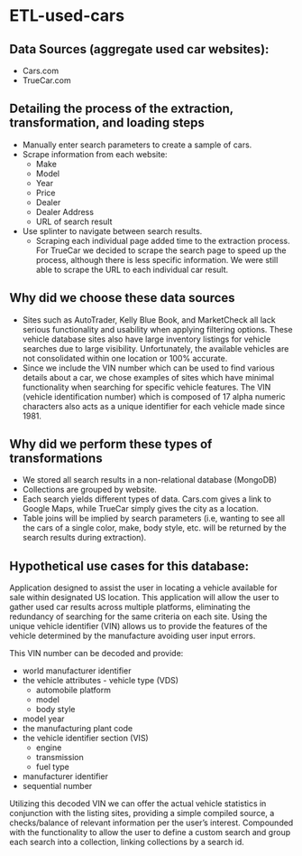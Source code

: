 # ETL-used-cars
## Data Sources (aggregate used car websites):
* Cars.com
* TrueCar.com 
## Detailing the process of the extraction, transformation, and loading steps
* Manually enter search parameters to create a sample of cars.
* Scrape information from each website:
  * Make
  * Model
  * Year
  * Price
  * Dealer
  * Dealer Address
  * URL of search result
* Use splinter to navigate between search results.
  * Scraping each individual page added time to the extraction process. For TrueCar we decided to scrape the search page to speed up the process, although there is less specific information. We were still able to scrape the URL to each individual car result.
## Why did we choose these data sources
* Sites such as AutoTrader, Kelly Blue Book, and MarketCheck all lack serious functionality and usability when applying filtering options. These vehicle database sites also have large inventory listings for vehicle searches due to large visibility. Unfortunately, the available vehicles are not consolidated within one location or 100% accurate.
* Since we include the VIN number which can be used to find various details about a car, we chose examples of sites which have minimal functionality when searching for specific vehicle features. The VIN (vehicle identification number)
which is composed of 17 alpha numeric characters also acts as a unique identifier for each vehicle made since 1981.
## Why did we perform these types of transformations
* We stored all search results in a non-relational database (MongoDB)
* Collections are grouped by website.
* Each search yields different types of data. Cars.com gives a link to Google Maps, while TrueCar simply gives the city as a location.
* Table joins will be implied by search parameters (i.e, wanting to see all the cars of a single color, make, body style, etc. will be returned by the search results during extraction).
## Hypothetical use cases for this database:
Application designed to assist the user in locating a vehicle available for sale within designated US location. This application will allow the user to gather used car results across multiple platforms, eliminating the redundancy of searching for the same criteria
on each site. Using the unique vehicle identifier (VIN) allows us to provide the features of the vehicle determined by the manufacture avoiding user input errors.

This VIN number can be decoded and provide:
* world manufacturer identifier
* the vehicle attributes - vehicle type (VDS)
  * automobile platform
  * model
  * body style
* model year
* the manufacturing plant code
* the vehicle identifier section (VIS)
  * engine
  * transmission
  * fuel type
* manufacturer identifier
* sequential number

Utilizing this decoded VIN we can offer the actual vehicle statistics in conjunction with the listing sites, providing a simple compiled source, a checks/balance of relevant information per the user’s interest. Compounded with the functionality to allow the user to define a custom search and group each search into a collection, linking collections by a search id.
